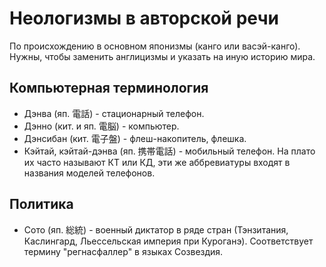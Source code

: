 # Неологизмы в авторской речи
По происхождению в основном японизмы (канго или васэй-канго). Нужны, чтобы заменить англицизмы и указать на иную историю мира.
## Компьютерная терминология
* Дэнва (яп. 電話) - стационарный телефон.
* Дэнно (кит. и яп. 電脳) - компьютер.
* Дэнсибан (кит. 電子盤) - флеш-накопитель, флешка.
* Кэйтай, кэйтай-дэнва (яп. 携帯電話) - мобильный телефон. На плато их часто называют КТ или КД, эти же аббревиатуры входят в названия моделей телефонов.
## Политика
* Сото (яп. 総統) - военный диктатор в ряде стран (Тэнзитания, Каслингард, Льессельская империя при Куроганэ). Соответствует термину "регнасфаллер" в языках Созвездия.
